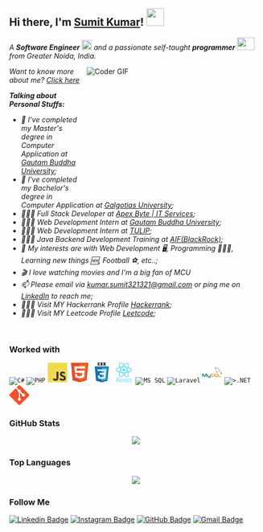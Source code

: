 ## Hi there, I'm [Sumit Kumar](https://www.linkedin.com/in/sumit-kumar-84b869231/)! <img src="https://raw.githubusercontent.com/TheDudeThatCode/TheDudeThatCode/master/Assets/Hi.gif" width=35 height=35>

<p>
  <em>
    A <b>Software Engineer</b> <img src="https://raw.githubusercontent.com/TheDudeThatCode/TheDudeThatCode/master/Assets/Medal.gif" width=20 height=20> and a passionate self-taught <b>programmer</b> <img src="https://raw.githubusercontent.com/TheDudeThatCode/TheDudeThatCode/master/Assets/Developer.gif" width=35 height=25> from Greater Noida, India.
  </em>
 </p>

<img align="right" alt="Coder GIF" height=250 width=350 src="https://i.pinimg.com/originals/e4/26/70/e426702edf874b181aced1e2fa5c6cde.gif" />

<em> Want to know more about me? [Click here](https://www.linkedin.com/in/sumit-kumar-84b869231/) </em>
<em>
  
**Talking about Personal Stuffs:**

- 💼 I’ve completed my Master's degree in Computer Application at [Gautam Buddha University](https://www.gbu.ac.in/);
- 💼 I’ve completed my Bachelor's degree in Computer Application at [Galgotias University](https://www.galgotiasuniversity.edu.in/);
- 👨🏽‍💻 Full Stack Developer at [Apex Byte | IT Services](https://apexbyte.in/Team_ApexByte/);
- 👨🏽‍💻 Web Development Intern at [Gautam Buddha University](https://www.gbu.ac.in/USICT/developer.html);
- 👨🏽‍💻 Web Development Intern at [TULIP](https://internship.aicte-india.org/module_ulb/Dashboard/TulipMain/);
- 👨🏽‍💻 Java Backend Development Training at [AIF(BlackRock)](https://e2eblackrock.aiflms.in/);
- 🤔 My interests are with Web Development 🖥️, Programming 👨🏼‍💻, Learning new things 🆕, Football ⚽, etc..;
- 🎬 I love watching movies and I'm a big fan of MCU <img src="https://www.pngfind.com/pngs/m/173-1737725_captain-americas-shield-hd-png-download.png" width=15 height=15>
- 📫 Please email via kumar.sumit321321@gmail.com or ping me on [LinkedIn](https://www.linkedin.com/in/sumit-kumar-84b869231/) to reach me;
- 👨🏽‍💻 Visit MY Hackerrank Profile [Hackerrank](https://www.hackerrank.com/kumar_sumit32131);
- 👨🏽‍💻 Visit MY Leetcode Profile [Leetcode](https://leetcode.com/user9738RE/);
<br/> 
</em>

### Worked with 

<code><img height="40" src="https://img.icons8.com/color/512/c-sharp-logo.png" title="C#"></code>
<code><img height="40" src="https://cdn.freebiesupply.com/logos/large/2x/php-1-logo-png-transparent.png" title="PHP"></code>
<code><img height="40" src="https://raw.githubusercontent.com/devicons/devicon/master/icons/javascript/javascript-original.svg" title="javascript"></code>
<code><img height="40" src="https://raw.githubusercontent.com/devicons/devicon/master/icons/html5/html5-original.svg" title="html5"></code>
<code><img height="40" src="https://raw.githubusercontent.com/devicons/devicon/master/icons/css3/css3-original-wordmark.svg" title="css3"></code>
<code><img height="40" src="https://raw.githubusercontent.com/devicons/devicon/master/icons/react/react-original-wordmark.svg" title="react"></code>
<code><img height="40" src="https://logonoid.com/images/sql-server-logo.png" title="MS SQL"></code>
<code><img height="40" src="https://upload.wikimedia.org/wikipedia/commons/thumb/9/9a/Laravel.svg/1200px-Laravel.svg.png" title="Laravel"></code>
<code><img height="40" src="https://raw.githubusercontent.com/devicons/devicon/master/icons/mysql/mysql-original-wordmark.svg" title="mysql"></code>
<code><img height="40" src="https://wp.logos-download.com/wp-content/uploads/2017/07/Microsoft_.NET_logo.png?dl" title=">.NET"></code>
<code><img height="40" src="https://raw.githubusercontent.com/devicons/devicon/master/icons/git/git-original.svg" title="git"></code>




### GitHub Stats

<p align="center">
  <a href = "https://github.com/sumitkumar5683">
<img src="https://github-readme-stats.vercel.app/api?username=sumitkumar5683&show_icons=true&title_color=ffc857&icon_color=8ac926&text_color=daf7dc&bg_color=151515&count_private=true&include_all_commits=true">
  </a>
 </p>
 
### Top Languages

<p align="center">
<a href = "https://github.com/sumitkumar5683">
  <img src="https://github-readme-stats.vercel.app/api/top-langs/?username=sumitkumar5683&layout=compact&title_color=ffc857&icon_color=8ac926&text_color=daf7dc&bg_color=151515&card_width=400">
</a>
</p>

### Follow Me

[![Linkedin Badge](https://img.shields.io/badge/-Sumit%20Kumar-blue?style=flat-circle&logo=Linkedin&logoColor=white&link=https://www.linkedin.com/in/sumit-kumar-84b869231/)](https://www.linkedin.com/in/sumit-kumar-84b869231/) [![Instagram Badge](https://img.shields.io/badge/-@sumitkum156-e02c73?style=flat-circle&labelColor=e02c73&logo=Instagram&logoColor=white&link=https://www.instagram.com/sumitkum156)](https://instagram.com/sumitkum156?igshid=ZDdkNTZiNTM= )  [![GitHub Badge](https://img.shields.io/badge/-@sumitkumar5683-24292e?style=flat-circle&labelColor=24292e&logo=github&logoColor=white&link=https://github.com/sumitkumar5683)](https://github.com/sumitkumar5683) [![Gmail Badge](https://img.shields.io/badge/-@kumar.sumit321321-d54b3d?style=flat-circle&labelColor=d54b3d&logo=gmail&logoColor=white&link=mailto:kumar.sumit321321@gmail.com)](mailto:kumar.sumit321321@gmail.com)
